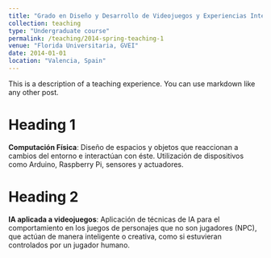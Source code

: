 ```yaml
---
title: "Grado en Diseño y Desarrollo de Videojuegos y Experiencias Interactivas"
collection: teaching
type: "Undergraduate course"
permalink: /teaching/2014-spring-teaching-1
venue: "Florida Universitaria, GVEI"
date: 2014-01-01
location: "Valencia, Spain"
---
```


This is a description of a teaching experience. You can use markdown like any other post.

Heading 1
======
**Computación Física**: Diseño de espacios y objetos que reaccionan a cambios del entorno e interactúan con éste. Utilización de dispositivos como Arduino, Raspberry Pi, sensores y actuadores.

Heading 2
======
**IA aplicada a videojuegos**: Aplicación de técnicas de IA para el comportamiento en los juegos de personajes que no son jugadores (NPC), que actúan de manera inteligente o creativa, como si estuvieran controlados por un jugador humano.
